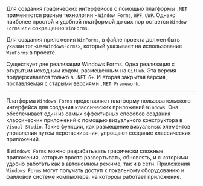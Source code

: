 Для создания графических интерфейсов с помощью платформы `.NET` применяются разные технологии - `Window Forms`, `WPF`, `UWP`. Однако наиболее простой и удобной платформой до сих пор остается `Window Forms` или сокращенно `WinForms`.

Для создания приложения `WinForms`, в файле проекта должен быть указан тэг `<UseWindowsForms>`, который указывает на использование `WinForms` в проекте.

Существует две реализации Windows Forms. Одна реализация с открытым исходным кодом, размещенным на `GitHub`. Эта версия поддерживается только в `.NET 6+`. И вторая закрытая версия, поставляемая с старыми версиями `.NET Framework`.

---

Платформа `Windows Forms` представляет платформу пользовательского интерфейса для создания классических приложений `Windows`. Она обеспечивает один из самых эффективных способов создания классических приложений с помощью визуального конструктора в `Visual Studio`. Такие функции, как размещение визуальных элементов управления путем перетаскивания, упрощают создание классических приложений.

В `Windows Forms` можно разрабатывать графически сложные приложения, которые просто развертывать, обновлять, и с которыми удобно работать как в автономном режиме, так и в сети. Приложения `Windows Forms` могут получать доступ к локальному оборудованию и файловой системе компьютера, на котором работает приложение.